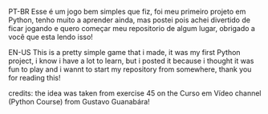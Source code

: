 PT-BR
Esse é um jogo bem simples que fiz, foi meu primeiro projeto em Python, tenho muito a aprender ainda, mas postei pois achei divertido de ficar jogando e quero começar meu repositorio de algum lugar, obrigado a você que esta lendo isso!

EN-US
This is a pretty simple game that i made, it was my first Python project, i know i have a lot to learn, but i posted it because i thought it was fun to play and i wannt to start my repository from somewhere, thank you for reading this!


credits: the idea was taken from exercise 45 on the Curso em Vídeo channel (Python Course) from Gustavo Guanabára! 
